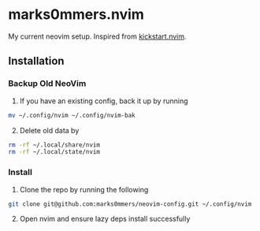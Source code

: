 # marks0mmers.nvim

My current neovim setup. Inspired from [kickstart.nvim]('https://github.com/nvim-lua/kickstart.nvim').

## Installation

### Backup Old NeoVim

1. If you have an existing config, back it up by running 
```sh
mv ~/.config/nvim ~/.config/nvim-bak
```
2. Delete old data by
```sh
rm -rf ~/.local/share/nvim
rm -rf ~/.local/state/nvim
```

### Install
1. Clone the repo by running the following
```sh 
git clone git@github.com:marks0mmers/neovim-config.git ~/.config/nvim
```
2. Open nvim and ensure lazy deps install successfully
